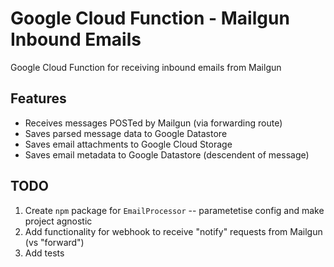 Google Cloud Function - Mailgun Inbound Emails
==============================================

Google Cloud Function for receiving inbound emails from Mailgun

Features
--------
- Receives messages POSTed by Mailgun (via forwarding route)
- Saves parsed message data to Google Datastore
- Saves email attachments to Google Cloud Storage
- Saves email metadata to Google Datastore (descendent of message)

TODO
----
1. Create `npm` package for `EmailProcessor` -- parametetise config and make project agnostic
2. Add functionality for webhook to receive "notify" requests from Mailgun (vs "forward")
3. Add tests
